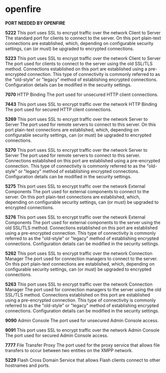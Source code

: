 # openfire

**PORT NEEDED BY OPENFIRE**

**5222**	This port uses SSL to encrypt traffic over the network	Client to Server	The standard port for clients to connect to the server. On this port plain-text connections are established, which, depending on configurable security settings, can (or must) be upgraded to encrypted connections.

**5223**	This port uses SSL to encrypt traffic over the network	Client to Server	The port used for clients to connect to the server using the old SSL/TLS method. Connections established on this port are established using a pre-encrypted connection. This type of connectivity is commonly referred to as the "old-style" or "legacy" method of establishing encrypted connections. Configuration details can be modified in the security settings.

**7070**	HTTP Binding	The port used for unsecured HTTP client connections.

**7443**	This port uses SSL to encrypt traffic over the network	HTTP Binding	The port used for secured HTTP client connections.

**5269**	This port uses SSL to encrypt traffic over the network	Server to Server	The port used for remote servers to connect to this server. On this port plain-text connections are established, which, depending on configurable security settings, can (or must) be upgraded to encrypted connections.

**5270**	This port uses SSL to encrypt traffic over the network	Server to Server	The port used for remote servers to connect to this server. Connections established on this port are established using a pre-encrypted connection. This type of connectivity is commonly referred to as the "old-style" or "legacy" method of establishing encrypted connections. Configuration details can be modified in the security settings.

**5275**	This port uses SSL to encrypt traffic over the network	External Components	The port used for external components to connect to the server. On this port plain-text connections are established, which, depending on configurable security settings, can (or must) be upgraded to encrypted connections.

**5276**	This port uses SSL to encrypt traffic over the network	External Components	The port used for external components to the server using the old SSL/TLS method. Connections established on this port are established using a pre-encrypted connection. This type of connectivity is commonly referred to as the "old-style" or "legacy" method of establishing encrypted connections. Configuration details can be modified in the security settings.

**5262**	This port uses SSL to encrypt traffic over the network	Connection Manager	The port used for connection managers to connect to the server. On this port plain-text connections are established, which, depending on configurable security settings, can (or must) be upgraded to encrypted connections.

**5263**	This port uses SSL to encrypt traffic over the network	Connection Manager	The port used for connection managers to the server using the old SSL/TLS method. Connections established on this port are established using a pre-encrypted connection. This type of connectivity is commonly referred to as the "old-style" or "legacy" method of establishing encrypted connections. Configuration details can be modified in the security settings.

**9090**	Admin Console	The port used for unsecured Admin Console access.

**9091**	This port uses SSL to encrypt traffic over the network	Admin Console	The port used for secured Admin Console access.

**7777**	File Transfer Proxy	The port used for the proxy service that allows file transfers to occur between two entities on the XMPP network.

**5229**	Flash Cross Domain	Service that allows Flash clients connect to other hostnames and ports.
